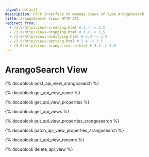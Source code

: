 ```yaml
---
layout: default
description: HTTP interface to manage Views of type ArangoSearch
title: ArangoSearch Views HTTP API
redirect_from:
  - /3.6/http/views-creating.html # 3.4 -> 3.5
  - /3.6/http/views-dropping.html # 3.4 -> 3.5
  - /3.6/http/views-modifying.html # 3.4 -> 3.5
  - /3.6/http/views-getting.html # 3.4 -> 3.5
  - /3.6/http/views-arango-search.html # 3.4 -> 3.5
---
```

ArangoSearch View
=================

<!-- js/actions/api-view.js -->

{% docublock post_api_view_arangosearch %}

{% docublock get_api_view_name %}

{% docublock get_api_view_properties %}

{% docublock get_api_views %}

{% docublock put_api_view_properties_arangosearch %}

{% docublock patch_api_view_properties_arangosearch %}

{% docublock put_api_view_rename %}

{% docublock delete_api_view %}
